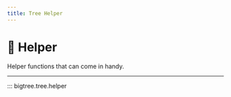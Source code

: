 ```yaml
---
title: Tree Helper
---
```


# 🔧 Helper

Helper functions that can come in handy.

-----

::: bigtree.tree.helper
